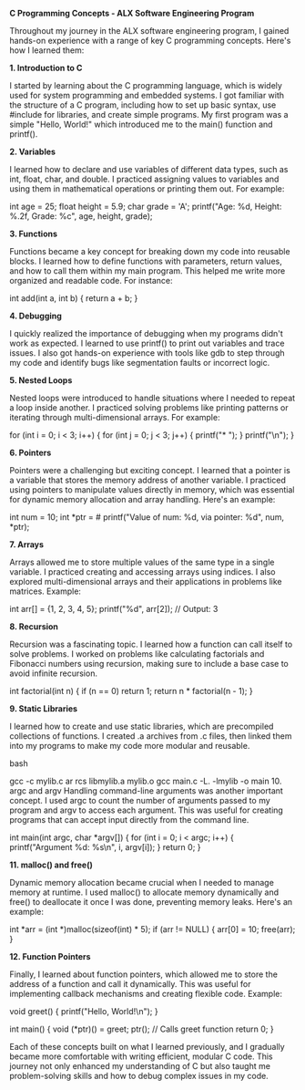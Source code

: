 **C Programming Concepts - ALX Software Engineering Program**

Throughout my journey in the ALX software engineering program, I gained hands-on experience with a range of key C programming concepts. Here's how I learned them:

**1. Introduction to C**

I started by learning about the C programming language, which is widely used for system programming and embedded systems. I got familiar with the structure of a C program, including how to set up basic syntax, use #include for libraries, and create simple programs. My first program was a simple "Hello, World!" which introduced me to the main() function and printf().

**2. Variables**

I learned how to declare and use variables of different data types, such as int, float, char, and double. I practiced assigning values to variables and using them in mathematical operations or printing them out. For example:

int age = 25;
float height = 5.9;
char grade = 'A';
printf("Age: %d, Height: %.2f, Grade: %c", age, height, grade);

**3. Functions**

Functions became a key concept for breaking down my code into reusable blocks. I learned how to define functions with parameters, return values, and how to call them within my main program. This helped me write more organized and readable code. For instance:

int add(int a, int b) {
    return a + b;
}

**4. Debugging**

I quickly realized the importance of debugging when my programs didn't work as expected. I learned to use printf() to print out variables and trace issues. I also got hands-on experience with tools like gdb to step through my code and identify bugs like segmentation faults or incorrect logic.

**5. Nested Loops**

Nested loops were introduced to handle situations where I needed to repeat a loop inside another. I practiced solving problems like printing patterns or iterating through multi-dimensional arrays. For example:

for (int i = 0; i < 3; i++) {
    for (int j = 0; j < 3; j++) {
        printf("* ");
    }
    printf("\n");
}

**6. Pointers**

Pointers were a challenging but exciting concept. I learned that a pointer is a variable that stores the memory address of another variable. I practiced using pointers to manipulate values directly in memory, which was essential for dynamic memory allocation and array handling. Here's an example:

int num = 10;
int *ptr = &num;
printf("Value of num: %d, via pointer: %d", num, *ptr);

**7. Arrays**

Arrays allowed me to store multiple values of the same type in a single variable. I practiced creating and accessing arrays using indices. I also explored multi-dimensional arrays and their applications in problems like matrices. Example:

int arr[] = {1, 2, 3, 4, 5};
printf("%d", arr[2]);  // Output: 3

**8. Recursion**

Recursion was a fascinating topic. I learned how a function can call itself to solve problems. I worked on problems like calculating factorials and Fibonacci numbers using recursion, making sure to include a base case to avoid infinite recursion.


int factorial(int n) {
    if (n == 0) return 1;
    return n * factorial(n - 1);
}

**9. Static Libraries**

I learned how to create and use static libraries, which are precompiled collections of functions. I created .a archives from .c files, then linked them into my programs to make my code more modular and reusable.

bash

gcc -c mylib.c
ar rcs libmylib.a mylib.o
gcc main.c -L. -lmylib -o main
10. argc and argv
Handling command-line arguments was another important concept. I used argc to count the number of arguments passed to my program and argv to access each argument. This was useful for creating programs that can accept input directly from the command line.

int main(int argc, char *argv[]) {
    for (int i = 0; i < argc; i++) {
        printf("Argument %d: %s\n", i, argv[i]);
    }
    return 0;
}

**11. malloc() and free()**

Dynamic memory allocation became crucial when I needed to manage memory at runtime. I used malloc() to allocate memory dynamically and free() to deallocate it once I was done, preventing memory leaks. Here's an example:


int *arr = (int *)malloc(sizeof(int) * 5);
if (arr != NULL) {
    arr[0] = 10;
    free(arr);
}

**12. Function Pointers**

Finally, I learned about function pointers, which allowed me to store the address of a function and call it dynamically. This was useful for implementing callback mechanisms and creating flexible code. Example:

void greet() {
    printf("Hello, World!\n");
}

int main() {
    void (*ptr)() = greet;
    ptr();  // Calls greet function
    return 0;
}

Each of these concepts built on what I learned previously, and I gradually became more comfortable with writing efficient, modular C code. This journey not only enhanced my understanding of C but also taught me problem-solving skills and how to debug complex issues in my code.













